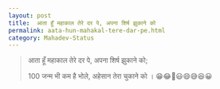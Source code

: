 ```yaml
---
layout: post
title:  आता हूँ महाकाल तेरे दर पे, अपना शिर्ष झुकाने को
permalink: aata-hun-mahakal-tere-dar-pe.html
category: Mahadev-Status
---
```

> आता हूँ महाकाल तेरे दर पे, अपना शिर्ष झुकाने को;
> 
> 100 जन्म भी कम है भोले, अहेसान तेरा चुकाने को ।
😁😂🤣😃😄😅😆😀
